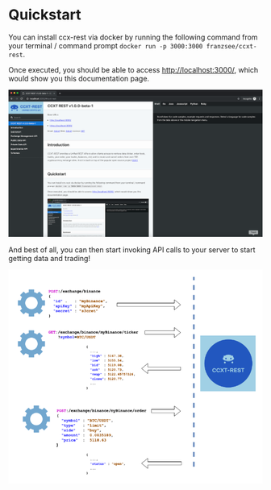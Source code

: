 
# Quickstart

You can install ccx-rest via docker by running the following command from your terminal / command prompt `docker run -p 3000:3000 franzsee/ccxt-rest`.

Once executed, you should be able to access [http://localhost:3000/](http://localhost:3000/), which would show you this documentation page.

![CCXT-REST Docu Page](images/ccxt-rest-docs.png)

And best of all, you can then start invoking API calls to your server to start getting data and trading!

![CCXT-REST Overview](images/ccxt-rest-overview.png)